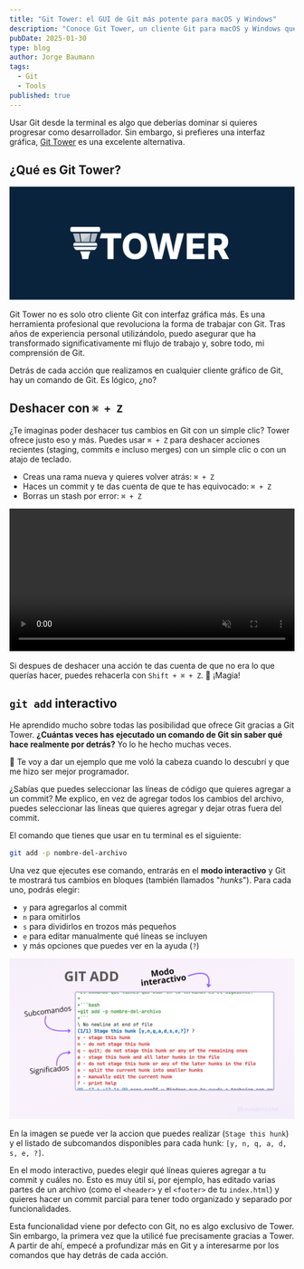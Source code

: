 ```yaml
---
title: "Git Tower: el GUI de Git más potente para macOS y Windows"
description: "Conoce Git Tower, un cliente Git para macOS y Windows que te ayuda a trabajar con repositorios Git de forma sencilla y que te hará ser mejor programador."
pubDate: 2025-01-30
type: blog
author: Jorge Baumann
tags:
  - Git
  - Tools
published: true
---
```


Usar Git desde la terminal es algo que deberías dominar si quieres progresar como desarrollador. Sin embargo, si prefieres una interfaz gráfica, [Git Tower](https://www.git-tower.com/?via=baumannzone) es una excelente alternativa.

## ¿Qué es Git Tower?

[![Git Tower](../../assets/blog/tower/logo.png)](https://www.git-tower.com/?via=baumannzone)

Git Tower no es solo otro cliente Git con interfaz gráfica más. Es una herramienta profesional que revoluciona la forma de trabajar con Git. Tras años de experiencia personal utilizándolo, puedo asegurar que ha transformado significativamente mi flujo de trabajo y, sobre todo, mi comprensión de Git.

Detrás de cada acción que realizamos en cualquier cliente gráfico de Git, hay un comando de Git. Es lógico, ¿no?

## Deshacer con `⌘ + Z`

¿Te imaginas poder deshacer tus cambios en Git con un simple clic? Tower ofrece justo eso y más. Puedes usar `⌘ + Z` para deshacer acciones recientes (staging, commits e incluso merges) con un simple clic o con un atajo de teclado.

- Creas una rama nueva y quieres volver atrás: `⌘ + Z`
- Haces un commit y te das cuenta de que te has equivocado: `⌘ + Z`
- Borras un stash por error: `⌘ + Z`

<video width="100%" controls loop autoplay muted>
  <source src="https://res.cloudinary.com/baumannzone/video/upload/v1738190748/git-tower-cmd-z.mp4" type="video/mp4">
</video>

Si despues de deshacer una acción te das cuenta de que no era lo que querías hacer, puedes rehacerla con `Shift + ⌘ + Z`. 🔮 ¡Magia!

## `git add` interactivo

He aprendido mucho sobre todas las posibilidad que ofrece Git gracias a Git Tower. **¿Cuántas veces has ejecutado un comando de Git sin saber qué hace realmente por detrás?** Yo lo he hecho muchas veces.

🤯 Te voy a dar un ejemplo que me voló la cabeza cuando lo descubrí y que me hizo ser mejor programador.

¿Sabías que puedes seleccionar las líneas de código que quieres agregar a un commit? Me explico, en vez de agregar todos los cambios del archivo, puedes seleccionar las líneas que quieres agregar y dejar otras fuera del commit.

El comando que tienes que usar en tu terminal es el siguiente:

```bash
git add -p nombre-del-archivo
```

Una vez que ejecutes ese comando, entrarás en el **modo interactivo** y Git te mostrará tus cambios en bloques (también llamados "_hunks_"). Para cada uno, podrás elegir:

- `y` para agregarlos al commit
- `n` para omitirlos
- `s` para dividirlos en trozos más pequeños
- `e` para editar manualmente qué líneas se incluyen
- y más opciones que puedes ver en la ayuda (`?`)

![Git Tower](../../assets/blog/tower/git-add.png)

En la imagen se puede ver la accion que puedes realizar (`Stage this hunk`) y el listado de subcomandos disponibles para cada hunk: `[y, n, q, a, d, s, e, ?]`.

En el modo interactivo, puedes elegir qué líneas quieres agregar a tu commit y cuáles no. Esto es muy útil si, por ejemplo, has editado varias partes de un archivo (como el `<header>` y el `<footer>` de tu `index.html`) y quieres hacer un commit parcial para tener todo organizado y separado por funcionalidades.

Esta funcionalidad viene por defecto con Git, no es algo exclusivo de Tower. Sin embargo, la primera vez que la utilicé fue precisamente gracias a Tower. A partir de ahí, empecé a profundizar más en Git y a interesarme por los comandos que hay detrás de cada acción.
